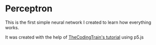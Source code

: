 # Perceptron

This is the first simple neural network I created to learn how everything works.

It was created with the help of [TheCodingTrain's tutorial](https://www.youtube.com/watch?v=ntKn5TPHHAk&list=PLRqwX-V7Uu6aCibgK1PTWWu9by6XFdCfh&index=2) using p5.js
